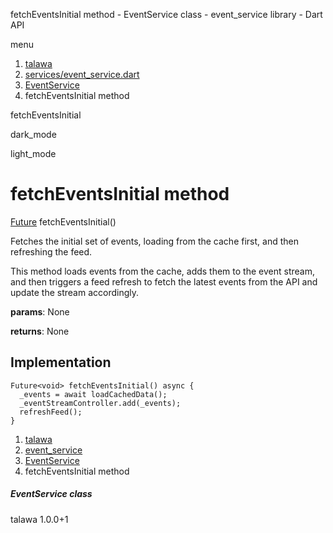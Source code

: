 




fetchEventsInitial method - EventService class - event\_service library - Dart API







menu

1. [talawa](../../index.html)
2. [services/event\_service.dart](../../file-___home_harshil_Desktop_open-source_palisadoes_talawa_lib_services_event_service/)
3. [EventService](../../file-___home_harshil_Desktop_open-source_palisadoes_talawa_lib_services_event_service/EventService-class.html)
4. fetchEventsInitial method

fetchEventsInitial


dark\_mode

light\_mode




# fetchEventsInitial method


[Future](https://api.flutter.dev/flutter/dart-core/Future-class.html)<void>
fetchEventsInitial()

Fetches the initial set of events, loading from the cache first, and then refreshing the feed.

This method loads events from the cache, adds them to the event stream, and then triggers a feed refresh
to fetch the latest events from the API and update the stream accordingly.

**params**:
None

**returns**:
None


## Implementation

```
Future<void> fetchEventsInitial() async {
  _events = await loadCachedData();
  _eventStreamController.add(_events);
  refreshFeed();
}
```

 


1. [talawa](../../index.html)
2. [event\_service](../../file-___home_harshil_Desktop_open-source_palisadoes_talawa_lib_services_event_service/)
3. [EventService](../../file-___home_harshil_Desktop_open-source_palisadoes_talawa_lib_services_event_service/EventService-class.html)
4. fetchEventsInitial method

##### EventService class





talawa
1.0.0+1






